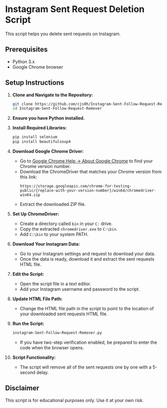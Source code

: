 
# Instagram Sent Request Deletion Script

This script helps you delete sent requests on Instagram.

## Prerequisites

- Python 3.x
- Google Chrome browser

## Setup Instructions

1. **Clone and Navigate to the Repository:**

   ```bash
   git clone https://github.com/cjs0h/Instagram-Sent-Follow-Request-Remover.git
   cd Instagram-Sent-Follow-Request-Remover
   ```

2. **Ensure you have Python installed.**

3. **Install Required Libraries:**

   ```bash
   pip install selenium
   pip install beautifulsoup4
   ```

4. **Download Google Chrome Driver:**

   - Go to [Google Chrome Help -> About Google Chrome](chrome://settings/help) to find your Chrome version number.
   - Download the ChromeDriver that matches your Chrome version from this link: 
     ```
     https://storage.googleapis.com/chrome-for-testing-public/{replace-with-your-version-number}/win64/chromedriver-win64.zip
     ```
   - Extract the downloaded ZIP file.

5. **Set Up ChromeDriver:**

   - Create a directory called `bin` in your `C:` drive.
   - Copy the extracted `chromedriver.exe` to `C:\bin`.
   - Add `C:\bin` to your system PATH.

6. **Download Your Instagram Data:**

   - Go to your Instagram settings and request to download your data.
   - Once the data is ready, download it and extract the sent requests HTML file.

7. **Edit the Script:**

   - Open the script file in a text editor.
   - Add your Instagram username and password to the script.

8. **Update HTML File Path:**

   - Change the HTML file path in the script to point to the location of your downloaded sent requests HTML file.

9. **Run the Script:**

   ```bash
   instagram-Sent-Follow-Request-Remover.py
   ```

   - If you have two-step verification enabled, be prepared to enter the code when the browser opens.

10. **Script Functionality:**

    - The script will remove all of the sent requests one by one with a 5-second delay.

## Disclaimer

This script is for educational purposes only. Use it at your own risk.
